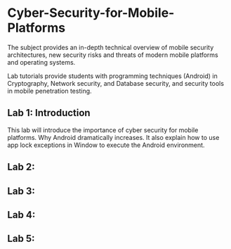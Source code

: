# Cyber-Security-for-Mobile-Platforms
The subject provides an in-depth technical overview of mobile security architectures, new security risks and threats of modern mobile platforms and operating systems. 

Lab tutorials provide students with programming techniques (Android) in Cryptography, Network security, and Database security, and security tools in mobile penetration testing.

## Lab 1: Introduction
This lab will introduce the importance of cyber security for mobile platforms. Why Android dramatically increases. It also explain how to use app lock exceptions in Window to execute the Android environment. 
## Lab 2:

## Lab 3:

## Lab 4:

## Lab 5:
